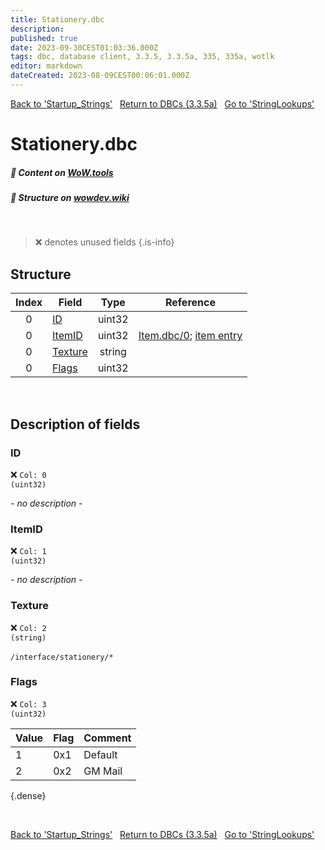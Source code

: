 ```yaml
---
title: Stationery.dbc
description:
published: true
date: 2023-09-30CEST01:03:36.000Z
tags: dbc, database client, 3.3.5, 3.3.5a, 335, 335a, wotlk
editor: markdown
dateCreated: 2023-08-09CEST00:06:01.000Z
---
```

<a href="https://trinitycore.info/files/DBC/335/startup_strings" class="mt-5 v-btn v-btn--depressed v-btn--flat v-btn--outlined theme--light v-size--default darkblue--text text--lighten-3"><span class="v-btn__content"><i aria-hidden="true" class="v-icon notranslate v-icon--left mdi mdi-arrow-left theme--light"></i><span>Back to 'Startup_Strings'</span></span></a>&nbsp;&nbsp;&nbsp;<a href="https://trinitycore.info/files/DBC/335/DBC" class="mt-5 v-btn v-btn--depressed v-btn--flat v-btn--outlined theme--light v-size--default darkblue--text text--lighten-3"><span class="v-btn__content"><i aria-hidden="true" class="v-icon notranslate v-icon--left mdi mdi-home-outline theme--light"></i><span>Return to DBCs (3.3.5a)</span></span></a>&nbsp;&nbsp;&nbsp;<a href="https://trinitycore.info/files/DBC/335/stringlookups" class="mt-5 v-btn v-btn--depressed v-btn--flat v-btn--outlined theme--light v-size--default darkblue--text text--lighten-3"><span class="v-btn__content"><span>Go to 'StringLookups'</span><i aria-hidden="true" class="v-icon notranslate v-icon--right mdi mdi-arrow-right theme--light"></i></span></a>

# Stationery.dbc
##### :open_book: Content on [WoW.tools](https://wow.tools/dbc/?dbc=stationery&build=3.3.5.12340)
##### :pencil: Structure on [wowdev.wiki](https://wowdev.wiki/DB/Stationery)
&nbsp;

> :x: denotes unused fields
{.is-info}


## Structure

| Index | Field | Type | Reference |
| :---: | --- | :---: | --- |
| 0 | [ID](#id) | uint32 |  |
| 0 | [ItemID](#itemid) | uint32 | [Item.dbc/0](/files/DBC/335/item#id); [item entry](/database/335/world/item_template#id) |
| 0 | [Texture](#texture) | string |  |
| 0 | [Flags](#flags) | uint32 |  |
&nbsp;
## Description of fields

### ID
:x: <code>Col: 0 (uint32)</code>

*- no description -*
&nbsp;

### ItemID
:x: <code>Col: 1 (uint32)</code>

*- no description -*
&nbsp;

### Texture
:x: <code>Col: 2 (string)</code>

`/interface/stationery/*`
&nbsp;

### Flags
:x: <code>Col: 3 (uint32)</code>

| Value | Flag | Comment |
|-------|------|---------|
| 1 | 0x1 | Default |
| 2 | 0x2 | GM Mail |
{.dense}

&nbsp;

<a href="https://trinitycore.info/files/DBC/335/startup_strings" class="mt-5 v-btn v-btn--depressed v-btn--flat v-btn--outlined theme--light v-size--default darkblue--text text--lighten-3"><span class="v-btn__content"><i aria-hidden="true" class="v-icon notranslate v-icon--left mdi mdi-arrow-left theme--light"></i><span>Back to 'Startup_Strings'</span></span></a>&nbsp;&nbsp;&nbsp;<a href="https://trinitycore.info/files/DBC/335/DBC" class="mt-5 v-btn v-btn--depressed v-btn--flat v-btn--outlined theme--light v-size--default darkblue--text text--lighten-3"><span class="v-btn__content"><i aria-hidden="true" class="v-icon notranslate v-icon--left mdi mdi-home-outline theme--light"></i><span>Return to DBCs (3.3.5a)</span></span></a>&nbsp;&nbsp;&nbsp;<a href="https://trinitycore.info/files/DBC/335/stringlookups" class="mt-5 v-btn v-btn--depressed v-btn--flat v-btn--outlined theme--light v-size--default darkblue--text text--lighten-3"><span class="v-btn__content"><span>Go to 'StringLookups'</span><i aria-hidden="true" class="v-icon notranslate v-icon--right mdi mdi-arrow-right theme--light"></i></span></a>
